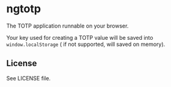 # ngtotp

The TOTP application runnable on your browser.

Your key used for creating a TOTP value will be saved into `window.localStorage` (
if not supported, will saved on memory).

## License

See LICENSE file.